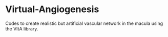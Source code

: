 # Virtual-Angiogenesis
Codes to create realistic but artificial vascular network in the macula using the VItA library.
